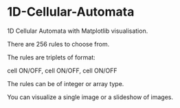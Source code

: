 # 1D-Cellular-Automata
1D Cellular Automata with Matplotlib visualisation. 

There are 256 rules to choose from.

The rules are triplets of format: 

cell ON/OFF, cell ON/OFF, cell ON/OFF

The rules can be of integer or array type.

You can visualize a single image or a slideshow of images.
